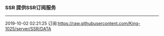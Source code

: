 ### SSR 提供SSR订阅服务
---
2019-10-02 02:21:25 订阅:https://raw.githubusercontent.com/King-1025/server/SSR/DATA

